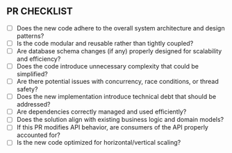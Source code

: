 ## PR CHECKLIST
- [ ] Does the new code adhere to the overall system architecture and design patterns?
- [ ] Is the code modular and reusable rather than tightly coupled?
- [ ] Are database schema changes (if any) properly designed for scalability and efficiency?
- [ ] Does the code introduce unnecessary complexity that could be simplified?
- [ ] Are there potential issues with concurrency, race conditions, or thread safety?
- [ ] Does the new implementation introduce technical debt that should be addressed?
- [ ] Are dependencies correctly managed and used efficiently?
- [ ] Does the solution align with existing business logic and domain models?
- [ ] If this PR modifies API behavior, are consumers of the API properly accounted for?
- [ ] Is the new code optimized for horizontal/vertical scaling?